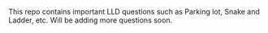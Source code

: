 This repo contains important LLD questions such as Parking lot, Snake and Ladder, etc. Will be adding more questions soon.
